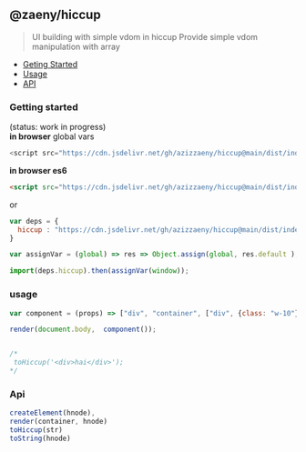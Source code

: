 ## @zaeny/hiccup
> UI building with simple vdom in hiccup
Provide simple vdom manipulation with array

- [Geting Started](#getting-started)
- [Usage](#usage)
- [API](#api)

### Getting started 
(status: work in progress)  
**in browser** global vars 

```js
<script src="https://cdn.jsdelivr.net/gh/azizzaeny/hiccup@main/dist/index.js"></script>
```

**in browser es6**
```html
<script src="https://cdn.jsdelivr.net/gh/azizzaeny/hiccup@main/dist/index.es6.js"></script>
```
or 
```js
var deps = {
  hiccup : "https://cdn.jsdelivr.net/gh/azizzaeny/hiccup@main/dist/index.es6.js",
}

var assignVar = (global) => res => Object.assign(global, res.default );

import(deps.hiccup).then(assignVar(window));
```

### usage

```js
var component = (props) => ["div", "container", ["div", {class: "w-10"}, "look iam hiccup"]];

render(document.body,  component());


/*
 toHiccup('<div>hai</div>');
*/
```

### Api
```js
createElement(hnode),
render(container, hnode)
toHiccup(str)
toString(hnode) 
```
